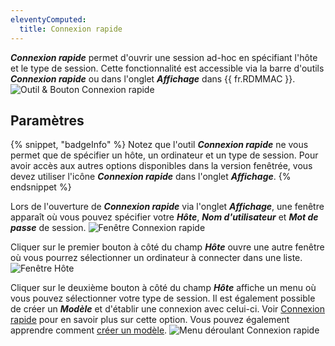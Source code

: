 ```yaml
---
eleventyComputed:
  title: Connexion rapide
---
```

***Connexion rapide*** permet d'ouvrir une session ad-hoc en spécifiant l'hôte et le type de session. Cette fonctionnalité est accessible via la barre d'outils ***Connexion rapide*** ou dans l'onglet ***Affichage*** dans {{ fr.RDMMAC }}.
![Outil & Bouton Connexion rapide](https://cdnweb.devolutions.net/docs/docs_en_rdm_mac_RDMMac0036.png)

## Paramètres

{% snippet, "badgeInfo" %}
Notez que l'outil ***Connexion rapide*** ne vous permet que de spécifier un hôte, un ordinateur et un type de session. Pour avoir accès aux autres options disponibles dans la version fenêtrée, vous devez utiliser l'icône ***Connexion rapide*** dans l'onglet ***Affichage***.
{% endsnippet %}

Lors de l'ouverture de ***Connexion rapide*** via l'onglet ***Affichage***, une fenêtre apparaît où vous pouvez spécifier votre ***Hôte***, ***Nom d'utilisateur*** et ***Mot de passe*** de session.
![Fenêtre Connexion rapide](https://cdnweb.devolutions.net/docs/docs_en_rdm_mac_RDMMac0037.png)

Cliquer sur le premier bouton à côté du champ ***Hôte*** ouvre une autre fenêtre où vous pourrez sélectionner un ordinateur à connecter dans une liste.
![Fenêtre Hôte](https://cdnweb.devolutions.net/docs/docs_en_rdm_mac_RDMMac0038.png)

Cliquer sur le deuxième bouton à côté du champ ***Hôte*** affiche un menu où vous pouvez sélectionner votre type de session. Il est également possible de créer un ***Modèle*** et d'établir une connexion avec celui-ci. Voir [Connexion rapide](/rdm/mac/kb/rdm-windows/knowledge-base/quick-connect/) pour en savoir plus sur cette option. Vous pouvez également apprendre comment [créer un modèle](/rdm/mac/commands/file/templates/creating-templates/).
![Menu déroulant Connexion rapide](https://cdnweb.devolutions.net/docs/docs_en_rdm_mac_RDMMac0039.png)

